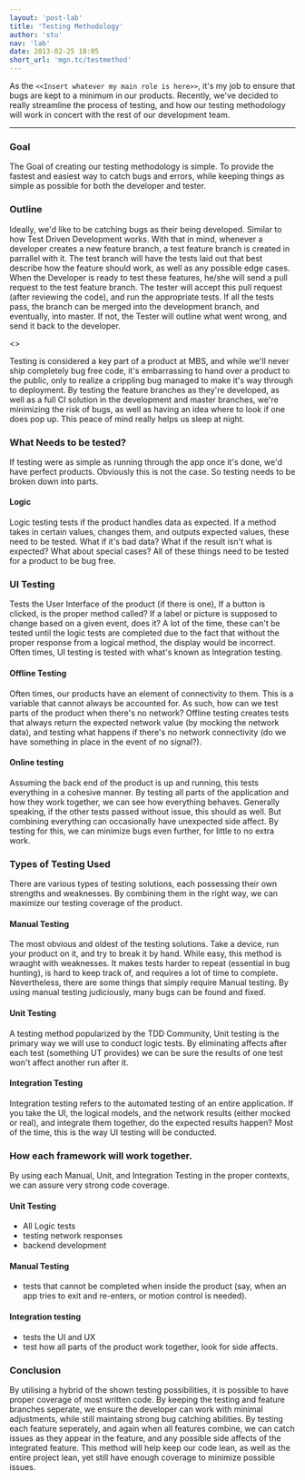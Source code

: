 ```yaml
---
layout: 'post-lab'
title: 'Testing Methodology'
author: 'stu'
nav: 'lab'
date: 2013-02-25 18:05
short_url: 'mgn.tc/testmethod'
---
```

As the `<<Insert whatever my main role is here>>`, it's my job to ensure that bugs are kept to a minimum in our products. Recently, we've decided to really streamline the process of testing, and how our testing methodology will work in concert with the rest of our development team.

---

### Goal

The Goal of creating our testing methodology is simple. To provide the fastest and easiest way to catch bugs and errors, while keeping things as simple as possible for both the developer and tester.

### Outline

Ideally, we'd like to be catching bugs as their being developed. Similar to how Test Driven Development works. With that in mind, whenever a developer creates a new feature branch, a test feature branch is created in parrallel with it. The test branch will have the tests laid out that best describe how the feature should work, as well as any possible edge cases. When the Developer is ready to test these features, he/she will send a pull request to the test feature branch. The tester will accept this pull request (after reviewing the code), and run the appropriate tests. If all the tests pass, the branch can be merged into the development branch, and eventually, into master. If not, the Tester will outline what went wrong, and send it back to the developer.

<<Insert Images Here>>

Testing is considered a key part of a product at MBS, and while we'll never ship completely bug free code, it's embarrassing to hand over a product to the public, only to realize a crippling bug managed to make it's way through to deployment. By testing the feature branches as they're developed, as well as a full CI solution in the development and master branches, we're minimizing the risk of bugs, as well as having an idea where to look if one does pop up. This peace of mind really helps us sleep at night.

### What Needs to be tested?

If testing were as simple as running through the app once it's done, we'd have perfect products. Obviously this is not the case. So testing needs to be broken down into parts.

#### Logic
Logic testing tests if the product handles data as expected. If a method takes in certain values, changes them, and outputs expected values, these need to be tested. What if it's bad data? What if the result isn't what is expected? What about special cases? All of these things need to be tested for a product to be bug free.

### UI Testing
Tests the User Interface of the product (if there is one), If a button is clicked, is the proper method called? If a label or picture is supposed to change based on a given event, does it? A lot of the time, these can't be tested until the logic tests are completed due to the fact that without the proper response from a logical method, the display would be incorrect. Often times, UI testing is tested with what's known as Integration testing.

#### Offline Testing
Often times, our products have an element of connectivity to them. This is a variable that cannot always be accounted for. As such, how can we test parts of the product when there's no network? Offline testing creates tests that always return the expected network value (by mocking the network data), and testing what happens if there's no network connectivity (do we have something in place in the event of no signal?).

#### Online testing
Assuming the back end of the product is up and running, this tests everything in a cohesive manner. By testing all parts of the application and how they work together, we can see how everything behaves. Generally speaking, if the other tests passed without issue, this should as well. But combining everything can occasionally have unexpected side affect. By testing for this, we can minimize bugs even further, for little to no extra work.

### Types of Testing Used

There are various types of testing solutions, each possessing their own strengths and weaknesses. By combining them in the right way, we can maximize our testing coverage of the product.

#### Manual Testing

The most obvious and oldest of the testing solutions. Take a device, run your product on it, and try to break it by hand. While easy, this method is wraught with weaknesses. It makes tests harder to repeat (essential in bug hunting), is hard to keep track of, and requires a lot of time to complete. Nevertheless, there are some things that simply require Manual testing. By using manual testing judiciously, many bugs can be found and fixed.

#### Unit Testing

A testing method popularized by the TDD Community, Unit testing is the primary way we will use to conduct logic tests. By eliminating affects after each test (something UT provides) we can be sure the results of one test won't affect another run after it.

#### Integration Testing

Integration testing refers to the automated testing of an entire application. If you take the UI, the logical models, and the network results (either mocked or real), and integrate them together, do the expected results happen? Most of the time, this is the way UI testing will be conducted. 

### How each framework will work together.

By using each Manual, Unit, and Integration Testing in the proper contexts, we can assure very strong code coverage.

#### Unit Testing
* All Logic tests
* testing network responses
* backend development

#### Manual Testing
* tests that cannot be completed when inside the product (say, when an app tries to exit and re-enters, or motion control is needed).

#### Integration testing
* tests the UI and UX
* test how all parts of the product work together, look for side affects.

### Conclusion

By utilising a hybrid of the shown testing possibilities, it is possible to have proper coverage of most written code. By keeping the testing and feature branches seperate, we ensure the developer can work with minimal adjustments, while still maintaing strong bug catching abilities. By testing each feature seperately, and again when all features combine, we can catch issues as they appear in the feature, and any possible side affects of the integrated feature. This method will help keep our code lean, as well as the entire project lean, yet still have enough coverage to minimize possible issues.